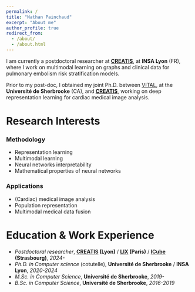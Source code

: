 ```yaml
---
permalink: /
title: "Nathan Painchaud"
excerpt: "About me"
author_profile: true
redirect_from: 
  - /about/
  - /about.html
---
```


I am currently a postdoctoral researcher at [**CREATIS**](https://www.creatis.insa-lyon.fr/site7), at **INSA Lyon** (FR),
where I work on multimodal learning on graphs and clinical data for pulmonary embolism risk stratification models.

Prior to my post-doc, I obtained my joint Ph.D. between [VITAL](https://vitalab.github.io/), at the **Université de Sherbrooke** (CA),
and [**CREATIS**](https://www.creatis.insa-lyon.fr/site7), working on deep representation learning for cardiac medical image analysis.


<!-- Outside of research, I'm into cycling, working out and cooking (especially pastries). -->

Research Interests
======

### Methodology
* Representation learning
* Multimodal learning
* Neural networks interpretability
* Mathematical properties of neural networks

### Applications
* (Cardiac) medical image analysis
* Population representation
* Multimodal medical data fusion

Education & Work Experience
======
* *Postdoctoral researcher*, **[CREATIS](https://www.creatis.insa-lyon.fr/site7/en) (Lyon)** / **[LIX](https://www.lix.polytechnique.fr) (Paris)** / **[ICube](https://icube.unistra.fr) (Strasbourg)**, *2024-*
* *Ph.D. in Computer science* (cotutelle), **Université de Sherbrooke** / **INSA Lyon**, *2020-2024*
* *M.Sc. in Computer Science*, **Université de Sherbrooke**, *2019-*
* *B.Sc. in Computer Science*, **Université de Sherbrooke**, *2016-2019*